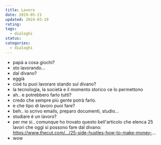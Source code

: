 ```yaml
---
title: Lavoro
date: 2019-05-21
updated: 2024-03-19
rating: 
tags:
  - dialoghi
status: 
categories:
  - dialoghi
---
```


- papà a cosa giochi?
- sto lavorando...
- dal divano?
- eggià
- cioè tu puoi lavorare stando sul divano?
- la tecnologia, la società e il momento storico ce lo permettono
- ah.. e potrebbero farlo tutti?
- credo che sempre più gente potrà farlo.
- e che tipo di lavoro puoi fare?
- beh.. io scrivo emails, preparo documenti, studio...
- studiare è un lavoro?
- per me si.. comunque ho trovato questo bell'articolo che elenca 25 lavori che oggi si possono fare dal divano: https://www.thecut.com/.../25-side-hustles-how-to-make-money-...
- wow
